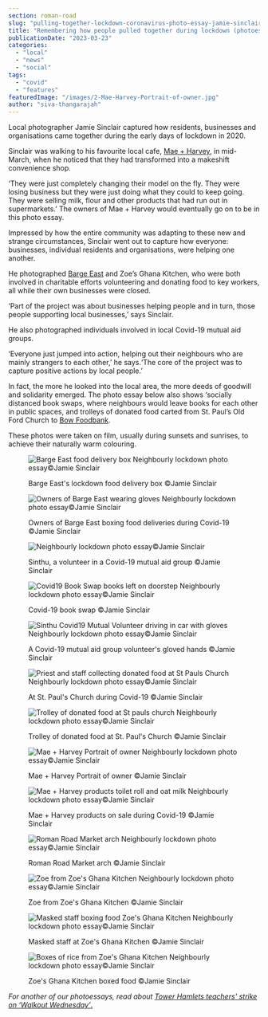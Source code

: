 ```yaml
---
section: roman-road
slug: "pulling-together-lockdown-coronavirus-photo-essay-jamie-sinclair"
title: "Remembering how people pulled together during lockdown (photoessay)"
publicationDate: "2023-03-23"
categories: 
  - "local"
  - "news"
  - "social"
tags: 
  - "covid"
  - "features"
featuredImage: "/images/2-Mae-Harvey-Portrait-of-owner.jpg"
author: "siva-thangarajah"
---
```


Local photographer Jamie Sinclair captured how residents, businesses and organisations came together during the early days of lockdown in 2020.

Sinclair was walking to his favourite local cafe, [Mae + Harvey](https://romanroadlondon.com/mae-and-harvey-cafe/), in mid-March, when he noticed that they had transformed into a makeshift convenience shop.

‘They were just completely changing their model on the fly. They were losing business but they were just doing what they could to keep going. They were selling milk, flour and other products that had run out in supermarkets.’ The owners of Mae + Harvey would eventually go on to be in this photo essay. 

Impressed by how the entire community was adapting to these new and strange circumstances, Sinclair went out to capture how everyone: businesses, individual residents and organisations, were helping one another. 

He photographed [Barge East](https://romanroadlondon.com/barge-east-restaurant-hackney-wick/) and Zoe’s Ghana Kitchen, who were both involved in charitable efforts volunteering and donating food to key workers, all while their own businesses were closed. 

‘Part of the project was about businesses helping people and in turn, those people supporting local businesses,’ says Sinclair.

He also photographed individuals involved in local Covid-19 mutual aid groups.

‘Everyone just jumped into action, helping out their neighbours who are mainly strangers to each other,’ he says.‘The core of the project was to capture positive actions by local people.’ 

In fact, the more he looked into the local area, the more deeds of goodwill and solidarity emerged. The photo essay below also shows ‘socially distanced book swaps, where neighbours would leave books for each other in public spaces, and trolleys of donated food carted from St. Paul’s Old Ford Church to [Bow Foodbank](https://romanroadlondon.com/bow-foodbank-volunteer-ronald-whelan/). 

These photos were taken on film, usually during sunsets and sunrises, to achieve their naturally warm colouring. 

<figure>

![Barge East food delivery box Neighbourly lockdown photo essay©Jamie Sinclair](/images/Barge-East-food-delivery-box-1024x683.jpg)

<figcaption>

Barge East's lockdown food delivery box ©Jamie Sinclair

</figcaption>

</figure>

<figure>

![Owners of Barge East wearing gloves Neighbourly lockdown photo essay©Jamie Sinclair](/images/Owners-of-Barge-East-wearing-gloves-1024x683.jpg)

<figcaption>

Owners of Barge East boxing food deliveries during Covid-19 ©Jamie Sinclair

</figcaption>

</figure>

<figure>

![Neighbourly lockdown photo essay©Jamie Sinclair](/images/Sinthu-Covid19-Mutual-Aid-Volunteer--1024x683.jpg)

<figcaption>

Sinthu, a volunteer in a Covid-19 mutual aid group ©Jamie Sinclair

</figcaption>

</figure>

<figure>

![Covid19 Book Swap books left on doorstep Neighbourly lockdown photo essay©Jamie Sinclair](/images/Covid19-Book-Swap-books-left-on-doorstep-1024x683.jpg)

<figcaption>

Covid-19 book swap ©Jamie Sinclair

</figcaption>

</figure>

<figure>

![Sinthu Covid19 Mutual Volunteer driving in car with gloves Neighbourly lockdown photo essay©Jamie Sinclair](/images/6-Sinthu-Covid19-Mutual-Volunteer-driving-in-car-with-gloves-1024x683.jpg)

<figcaption>

A Covid-19 mutual aid group volunteer's gloved hands ©Jamie Sinclair

</figcaption>

</figure>

<figure>

![Priest and staff collecting donated food at St Pauls Church Neighbourly lockdown photo essay©Jamie Sinclair](/images/3-Priest-and-staff-collecting-donated-food-at-St-Pauls-Church--1024x683.jpg)

<figcaption>

At St. Paul's Church during Covid-19 ©Jamie Sinclair  


</figcaption>

</figure>

<figure>

![Trolley of donated food at St pauls church Neighbourly lockdown photo essay©Jamie Sinclair](/images/3-Trolley-of-donated-food-at-St-pauls-church-1-1.jpg)

<figcaption>

Trolley of donated food at St. Paul's Church ©Jamie Sinclair

</figcaption>

</figure>

<figure>

![Mae + Harvey Portrait of owner Neighbourly lockdown photo essay©Jamie Sinclair](/images/2-Mae-Harvey-Portrait-of-owner-1024x683.jpg)

<figcaption>

Mae + Harvey Portrait of owner ©Jamie Sinclair

</figcaption>

</figure>

<figure>

![Mae + Harvey products toilet roll and oat milk Neighbourly lockdown photo essay©Jamie Sinclair](/images/Mae-Harvey-products-toilet-roll-and-oat-milk-.jpg)

<figcaption>

Mae + Harvey products on sale during Covid-19 ©Jamie Sinclair

</figcaption>

</figure>

<figure>

![Roman Road Market arch Neighbourly lockdown photo essay©Jamie Sinclair](/images/Jamie-Sinclair-Neighbourly-project-Roman-Road-Market-arch-1024x683.jpg)

<figcaption>

Roman Road Market arch ©Jamie Sinclair

</figcaption>

</figure>

<figure>

![Zoe from Zoe's Ghana Kitchen Neighbourly lockdown photo essay©Jamie Sinclair](/images/Zoe-from-Zoes-Ghana-Kitchen-1-1024x683.jpg)

<figcaption>

Zoe from Zoe's Ghana Kitchen ©Jamie Sinclair

</figcaption>

</figure>

<figure>

![Masked staff boxing food Zoe's Ghana Kitchen Neighbourly lockdown photo essay©Jamie Sinclair](/images/Masked-staff-boxing-food-Zoes-Ghana-Kitchen--1024x683.jpg)

<figcaption>

Masked staff at Zoe's Ghana Kitchen ©Jamie Sinclair

</figcaption>

</figure>

<figure>

![Boxes of rice from Zoe's Ghana Kitchen Neighbourly lockdown photo essay©Jamie Sinclair](/images/Boxes-of-rice-from-Zoes-Ghana-Kitchen-2.jpg)

<figcaption>

Zoe's Ghana Kitchen boxed food ©Jamie Sinclair

</figcaption>

</figure>

_For another of our photoessays, read about_ [_Tower Hamlets teachers' strike on ‘Walkout Wednesday’_.](https://romanroadlondon.com/east-end-teachers-winter-strikes-mile-end-bethnal-green/)


